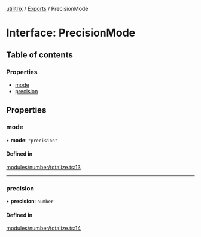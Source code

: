 [utilitrix](../README.md) / [Exports](../modules.md) / PrecisionMode

# Interface: PrecisionMode

## Table of contents

### Properties

- [mode](PrecisionMode.md#mode)
- [precision](PrecisionMode.md#precision)

## Properties

### mode

• **mode**: ``"precision"``

#### Defined in

[modules/number/totalize.ts:13](https://github.com/angelplusultra/utilitrix/blob/9d73b51/src/modules/number/totalize.ts#L13)

___

### precision

• **precision**: `number`

#### Defined in

[modules/number/totalize.ts:14](https://github.com/angelplusultra/utilitrix/blob/9d73b51/src/modules/number/totalize.ts#L14)
